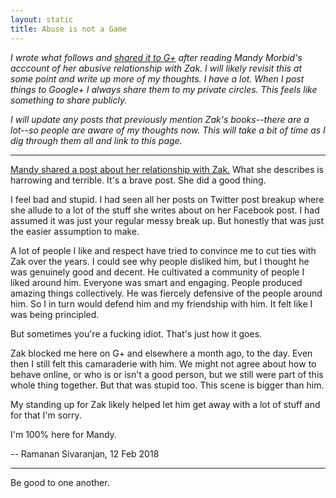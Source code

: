 ```yaml
---
layout: static
title: Abuse is not a Game
---
```


_I wrote what follows and [shared it to G+][gplus] after reading Mandy Morbid's acccount of her abusive relationship with Zak. I will likely revisit this at some point and write up more of my thoughts. I have a lot. When I post things to Google+ I always share them to my private circles. This feels like something to share publicly._

_I will update any posts that previously mention Zak's books--there are a lot--so people are aware of my thoughts now. This will take a bit of time as I dig through them all and link to this page._

---

[Mandy shared a post about her relationship with Zak.][mandy] What she describes is harrowing and terrible. It's a brave post. She did a good thing.

I feel bad and stupid. I had seen all her posts on Twitter post breakup where she allude to a lot of the stuff she writes about on her Facebook post. I had assumed it was just your regular messy break up. But honestly that was just the easier assumption to make.

A lot of people I like and respect have tried to convince me to cut ties with Zak over the years. I could see why people disliked him, but I thought he was genuinely good and decent. He cultivated a community of people I liked around him. Everyone was smart and engaging. People produced amazing things collectively. He was fiercely defensive of the people around him. So I in turn would defend him and my friendship with him. It felt like I was being principled.

But sometimes you're a fucking idiot. That's just how it goes.

Zak blocked me here on G+ and elsewhere a month ago, to the day. Even then I still felt this camaraderie with him. We might not agree about how to behave online, or who is or isn't a good person, but we still were part of this whole thing together. But that was stupid too. This scene is bigger than him.

My standing up for Zak likely helped let him get away with a lot of stuff and for that I'm sorry.

I'm 100% here for Mandy.

-- Ramanan Sivaranjan, 12 Feb 2018

---

Be good to one another.

[gplus]: https://plus.google.com/+RamananS/posts/gz7mAwVQnix
[mandy]: https://plus.google.com/+MandyMorbid/posts/YPQBXd45rJC

